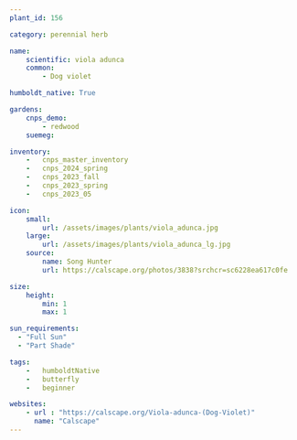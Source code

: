 ```yaml
---
plant_id: 156 

category: perennial herb

name: 
    scientific: viola adunca  
    common:
        - Dog violet

humboldt_native: True

gardens:
    cnps_demo:
        - redwood
    suemeg: 

inventory: 
    -   cnps_master_inventory
    -   cnps_2024_spring
    -   cnps_2023_fall
    -   cnps_2023_spring
    -   cnps_2023_05 

icon: 
    small: 
        url: /assets/images/plants/viola_adunca.jpg 
    large: 
        url: /assets/images/plants/viola_adunca_lg.jpg 
    source: 
        name: Song Hunter 
        url: https://calscape.org/photos/3838?srchcr=sc6228ea617c0fe 

size:
    height: 
        min: 1
        max: 1

sun_requirements:
  - "Full Sun"
  - "Part Shade"

tags:  
    -   humboldtNative
    -   butterfly
    -   beginner

websites:
    - url : "https://calscape.org/Viola-adunca-(Dog-Violet)"
      name: "Calscape"
---
```

